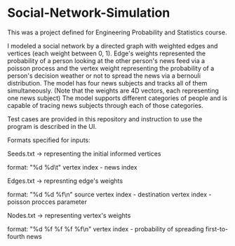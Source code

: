 # Social-Network-Simulation

This was a project defined for Engineering Probability and Statistics course.

I modeled a social network by a directed graph with weighted edges and vertices (each weight between 0, 1). Edge's weights represented the probability of a person looking at the other person's news feed via a poisson process and the vertex weight representing the probability of a person's decision weather or not to spread the news via a bernouli distribution.
The model has four news subjects and tracks all of them simultaneously. (Note that the weights are 4D vectors, each representing one news subject)
The model supports different categories of people and is capable of tracing news subjects through each of those categories.

Test cases are provided in this repository and instruction to use the program is described in the UI.

Formats specified for inputs:

Seeds.txt -> representing the initial informed vertices

format: "%d %d\t" vertex index - news index

Edges.txt -> represnting edge's weights

format: "%d %d %f\n" source vertex index - destination vertex index - poisson procces parameter

Nodes.txt -> representing vertex's weights

format: "%d %f %f %f %f\n" vertex index - probability of spreading first-to-fourth news

